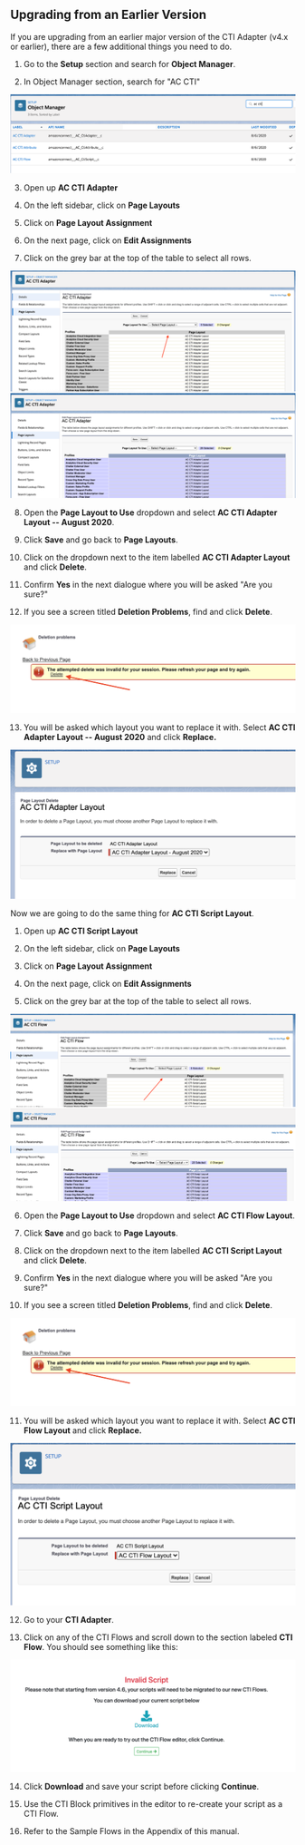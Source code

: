 <h2 class="toc">Upgrading from an Earlier Version</h2>

If you are upgrading from an earlier major version of the CTI Adapter (v4.x or earlier), there are a
few additional things you need to do.

1.  Go to the **Setup** section and search for **Object Manager**.

2.  In Object Manager section, search for "AC CTI"

<img src="../media/image104.png" />

3.  Open up **AC CTI Adapter**

4.  On the left sidebar, click on **Page Layouts**

5.  Click on **Page Layout Assignment**

6.  On the next page, click on **Edit Assignments**

7.  Click on the grey bar at the top of the table to select all rows.

<img src="../media/image105.png" />

<img src="../media/image106.png" />

8.  Open the **Page Layout to Use** dropdown and select **AC CTI Adapter
    Layout -- August 2020**.

9.  Click **Save** and go back to **Page Layouts**.

10. Click on the dropdown next to the item labelled **AC CTI Adapter
    Layout** and click **Delete**.

11. Confirm **Yes** in the next dialogue where you will be asked "Are
    you sure?"

12. If you see a screen titled **Deletion Problems**, find and click
    **Delete**.

<img src="../media/image107.png" />

13. You will be asked which layout you want to replace it with. Select
    **AC CTI Adapter Layout -- August 2020** and click **Replace.**

<img src="../media/image108.png" />

Now we are going to do the same thing for **AC CTI Script Layout**.

1.  Open up **AC CTI Script Layout**

2.  On the left sidebar, click on **Page Layouts**

3.  Click on **Page Layout Assignment**

4.  On the next page, click on **Edit Assignments**

5.  Click on the grey bar at the top of the table to select all rows.

<img src="../media/image109.png" />

<img src="../media/image110.png" />

6.  Open the **Page Layout to Use** dropdown and select **AC CTI Flow
    Layout**.

7.  Click **Save** and go back to **Page Layouts**.

8.  Click on the dropdown next to the item labelled **AC CTI Script
    Layout** and click **Delete**.

9.  Confirm **Yes** in the next dialogue where you will be asked "Are
    you sure?"

10. If you see a screen titled **Deletion Problems**, find and click
    **Delete**.

<img src="../media/image107.png" />

11. You will be asked which layout you want to replace it with. Select
    **AC CTI Flow Layout** and click **Replace.**

<img src="../media/image111.png" />

12. Go to your **CTI Adapter**.

13. Click on any of the CTI Flows and scroll down to the section labeled
    **CTI Flow**. You should see something like this:

<img src="../media/image112.png" />

14. Click **Download** and save your script before clicking
    **Continue**.

15. Use the CTI Block primitives in the editor to re-create your script
    as a CTI Flow.

16. Refer to the Sample Flows in the Appendix of this manual.

